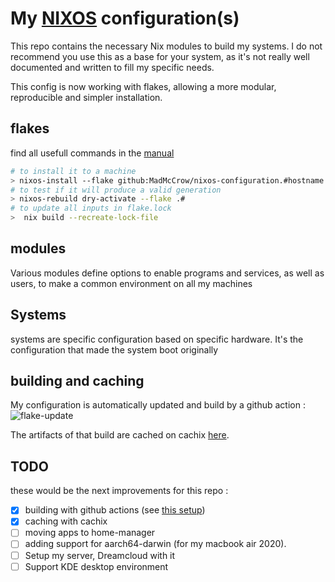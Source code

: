 # My [NIXOS](https://nixos.org/) configuration(s)

This repo contains the necessary Nix modules to build my systems. I do not recommend you use this as a base for your system, as it's not really well documented and written to fill my specific needs.

This config is now working with flakes, allowing a more modular, reproducible and simpler installation.

## flakes
find all usefull commands in the [manual](https://nixos.org/manual/nix/unstable/command-ref/new-cli/nix3-flake-update.html)

```bash
# to install it to a machine
> nixos-install --flake github:MadMcCrow/nixos-configuration.#hostname
# to test if it will produce a valid generation
> nixos-rebuild dry-activate --flake .#
# to update all inputs in flake.lock
>  nix build --recreate-lock-file
```

## modules

Various modules define options to enable programs and services, as well as users, to make a common environment on all my machines

## Systems

systems are specific configuration based on specific hardware. It's the configuration that made the system boot originally

## building and caching

My configuration is automatically updated and build by a github action :
![flake-update](https://github.com/MadMcCrow/nixos-configuration/actions/workflows/flake-update.yml/badge.svg)

The artifacts of that build are cached on cachix [here](https://app.cachix.org/cache/nixos-configuration).


## TODO
these would be the next improvements for this repo :
 - [X] building with github actions (see [this setup](https://github.com/NobbZ/nixos-config/blob/main/.github/workflows/flake-update.yml))
 - [X] caching with cachix
 - [ ] moving apps to home-manager
 - [ ] adding support for aarch64-darwin (for my macbook air 2020).
 - [ ] Setup my server, Dreamcloud with it
 - [ ] Support KDE desktop environment
